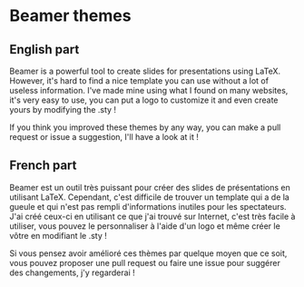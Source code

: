 # Beamer themes

## English part

Beamer is a powerful tool to create slides for presentations using
LaTeX. However, it's hard to find a nice template you can use without a
lot of useless information. I've made mine using what I found on many
websites, it's very easy to use, you can put a logo to customize it and
even create yours by modifying the .sty !

If you think you improved these themes by any way, you can make a pull
request or issue a suggestion, I'll have a look at it !

## French part

Beamer est un outil très puissant pour créer des slides de présentations
en utilisant LaTeX. Cependant, c'est difficile de trouver un template
qui a de la gueule et qui n'est pas rempli d'informations inutiles pour
les spectateurs. J'ai créé ceux-ci en utilisant ce que j'ai trouvé sur
Internet, c'est très facile à utiliser, vous pouvez le personnaliser à
l'aide d'un logo et même créer le vôtre en modifiant le .sty !

Si vous pensez avoir amélioré ces thèmes par quelque moyen que ce soit,
vous pouvez proposer une pull request ou faire une issue pour suggérer
des changements, j'y regarderai !

